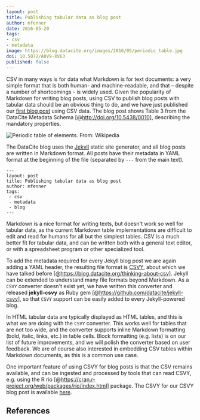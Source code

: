 ```yaml
---
layout: post
title: Publishing tabular data as blog post
author: mfenner
date: 2016-05-20
tags:
- csv
- metadata
image: https://blog.datacite.org/images/2016/05/periodic_table.jpg
doi: 10.5072/A8V9-XV63
published: false
---
```

CSV in many ways is for data what Markdown is for text documents: a very simple format that is both human- and machine-readable, and that – despite a number of shortcomings - is widely used. Given the popularity of Markdown for writing blog posts, using CSV to publish blog posts with tabular data should be an obvious thing to do, and we have just published our [first blog post](/datacite-mandatory-properties/) using CSV data. The blog post shows Table 3 from the DataCite Metadata Schema [@http://doi.org/10.5438/0010], describing the mandatory properties.

![Periodic table of elements. From: [Wikipedia](https://en.wikipedia.org/wiki/Periodic_table)](/images/2016/05/periodic_table.jpg)

The DataCite blog uses the [Jekyll](https://jekyllrb.com) static site generator, and all blog posts are written in Markdown format. All posts have their metadata in YAML format at the beginning of the file (separated by `---` from the main text).

```
---
layout: post
title: Publishing tabular data as blog post
author: mfenner
tags:
 - csv
 - metadata
 - blog
---
```

Markdown is a nice format for writing texts, but doesn't work so well for tabular data, as the current Markdown table implementations are difficult to edit and read for humans for all but the simplest tables. CSV is a much better fit for tabular data, and can be written both with a general text editor, or with a spreadsheet program or other specialized tool.

To add the metadata required for every Jekyll blog post we are again adding a YAML header, the resulting file format is [CSVY](http://csvy.org), about which we have talked before [@https://blog.datacite.org/thinking-about-csv]. Jekyll can be extended to understand many file formats beyond Markdown. As a `CSVY` converter doesn't exist yet, we have written this converter and released **jekyll-csvy** as Ruby gem [@https://github.com/datacite/jekyll-csvy], so that `CSVY` support can be easily added to every Jekyll-powered blog.

In HTML tabular data are typically displayed as HTML tables, and this is what we are doing with the `CSVY` converter. This works well for tables that are not too wide, and the converter supports inline Markdown formatting (bold, italic, links, etc.) in table cells. Block formatting (e.g. lists) is on our list of future improvements, and we will polish the converter based on user feedback. We are of course also interested in embedding CSV tables within Markdown documents, as this is a common use case.

One important feature of using CSVY for blog posts is that the CSV remains available, and can be ingested and processed by tools that can read CSVY, e.g. using the R rio [@https://cran.r-project.org/web/packages/rio/index.html] package. The CSVY for our CSVY blog post is available [here](https://github.com/datacite/blog/blob/master/_posts/2016-05-20-datacite-mandatory-properties.csvy).

## References
